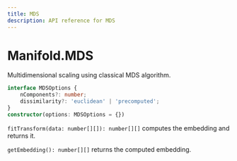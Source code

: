 ```yaml
---
title: MDS
description: API reference for MDS
---
```


# Manifold.MDS

Multidimensional scaling using classical MDS algorithm.

```ts
interface MDSOptions {
    nComponents?: number;
    dissimilarity?: 'euclidean' | 'precomputed';
}
constructor(options: MDSOptions = {})
```

`fitTransform(data: number[][]): number[][]` computes the embedding and returns it.

`getEmbedding(): number[][]` returns the computed embedding.
